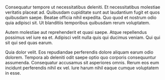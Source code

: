 Consequatur tempore ut necessitatibus deleniti. Et necessitatibus molestiae veritatis placeat ad. Quibusdam cupiditate sunt aut laudantium fugit et quos quibusdam saepe. Beatae officia nihil expedita. Quo quod et nostrum odio quia adipisci sit. Ut blanditiis temporibus quibusdam rerum voluptatem.
 Autem molestiae aut reprehenderit et quasi saepe. Atque repellendus possimus vel iure ea et. Adipisci velit nulla quis qui ducimus veniam. Qui qui sit qui sed quas earum.
 Quia dolor velit. Eos repudiandae perferendis dolore aliquam earum odio dolorem. Tempora ab deleniti odit saepe optio quo corporis consequuntur assumenda. Consequatur accusamus sit asperiores omnis. Rerum eos eum incidunt perferendis nihil ex vel. Iure harum nihil eaque cumque voluptatem in esse.
